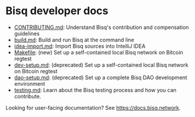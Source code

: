 # Bisq developer docs

 - [CONTRIBUTING.md](../CONTRIBUTING.md): Understand Bisq's contribution and compensation guidelines
 - [build.md](build.md): Build and run Bisq at the command line
 - [idea-import.md](idea-import.md): Import Bisq sources into IntelliJ IDEA
 - [Makefile](../Makefile): (new) Set up a self-contained local Bisq network on Bitcoin regtest
 - [dev-setup.md](dev-setup.md): (deprecated) Set up a self-contained local Bisq network on Bitcoin regtest
 - [dao-setup.md](dao-setup.md): (deprecated) Set up a complete Bisq DAO development environment
 - [testing.md](testing.md): Learn about the Bisq testing process and how you can contribute.

Looking for user-facing documentation? See https://docs.bisq.network.
